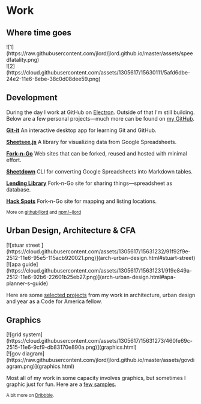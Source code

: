 # Work
## Where time goes

<div id="work-photos">
  <div class="half">
    ![1](https://raw.githubusercontent.com/jlord/jlord.github.io/master/assets/speedfatality.png)
  </div>
  <div class="r half">
    <!-- ![2](https://raw.githubusercontent.com/jlord/jlord.github.io/master/assets/govdiagram.png) -->
    ![2](https://cloud.githubusercontent.com/assets/1305617/15630111/5afd6dbe-24e2-11e6-8ebe-38c0d08dee59.png)
  </div>
</div>

## Development

During the day I work at GitHub on [Electron](http://electron.atom.io). Outside of that I'm still building. Below are a few personal projects—much more can be found on [my GitHub](https://github.com/jlord).

[**Git-it**](https://jlord.github.io/git-it-electron) An interactive desktop app for learning Git and GitHub.

[**Sheetsee.js**](https://jlord.github.io/sheetsee.js) A library for visualizing data from Google Spreadsheets.

[**Fork-n-Go**](https://jlord.github.io/forkngo) Web sites that can be forked, reused and hosted with minimal effort.

[**Sheetdown**](https://github.com/jlord/sheetdown) CLI for converting Google Spreadsheets into Markdown tables.

[**Lending Library**](https://jlord.github.io/lending-library) Fork-n-Go site for sharing things—spreadsheet as database.

[**Hack Spots**](https://jlord.github.io/hack-spots) Fork-n-Go site for mapping and listing locations.

<small class="meta">More on <a href="http://github.com/jlord" target="_blank">github/jlord</a> and <a href="http://www.npmjs.org/~jlord">npm/~jlord</a></small>

## Urban Design, Architecture & CFA

<div class="no-line">
  <div class="half">
    [![stuar street ](https://cloud.githubusercontent.com/assets/1305617/15631232/91f92f9e-2512-11e6-95e5-115acb920021.png)](arch-urban-design.html#stuart-street)
  </div>
  <div class="r half">
    [![apa guide](https://cloud.githubusercontent.com/assets/1305617/15631231/919e849a-2512-11e6-92b6-22601b25eb27.png)](arch-urban-design.html#apa-planner-s-guide)
  </div>
</div>

Here are some [selected projects](arch-urban-design.html) from my work in architecture, urban design and year as a Code for America fellow.

## Graphics

<div class="no-line">
  <div class="half">
    [![grid system](https://cloud.githubusercontent.com/assets/1305617/15631273/460fe69c-2515-11e6-9cf9-db83170e890a.png)](graphics.html)
  </div>
  <div class="r half">
    [![gov diagram](https://raw.githubusercontent.com/jlord/jlord.github.io/master/assets/govdiagram.png)](graphics.html)
  </div>
</div>

Most all of my work in some capacity involves graphics, but sometimes I graphic just for fun. Here are a [few samples](graphics.html).

<small class="meta">A bit more on <a href="http://dribbble.com/jlord">Dribbble</a>.</small>
